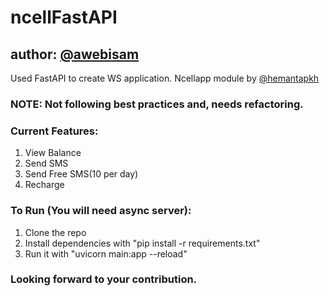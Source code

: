 # ncellFastAPI

## author: <a href="https://github.com/awebisam">@awebisam</a>

Used FastAPI to create WS application.
Ncellapp module by <a href="https://github.com/hemantapkh">@hemantapkh</a>

### NOTE: <b> Not following best practices and, needs refactoring. </b>

### Current Features:

1. View Balance
2. Send SMS
3. Send Free SMS(10 per day)
4. Recharge

### To Run (You will need async server):

1. Clone the repo
2. Install dependencies with "pip install -r requirements.txt"
3. Run it with "uvicorn main:app --reload"

### Looking forward to your contribution.
